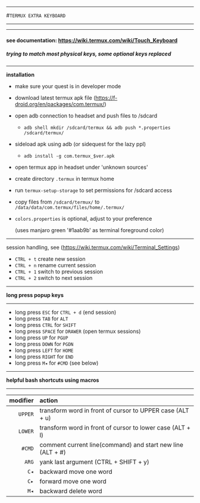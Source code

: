 ____
#``` TERMUX EXTRA KEYBOARD ```
____
___
#### see documentation: https://wiki.termux.com/wiki/Touch_Keyboard

##### trying to match most physical keys, some optional keys replaced
___
**installation**

* make sure your quest is in developer mode
* download latest termux apk file (https://f-droid.org/en/packages/com.termux/)
* open adb connection to headset and push files to /sdcard
  * ```adb shell mkdir /sdcard/termux && adb push *.properties /sdcard/termux/```
* sideload apk using adb (or sidequest for the lazy ppl)
  * ```adb install -g com.termux_$ver.apk```
* open termux app in headset under 'unknown sources' 
* create directory ```.termux``` in termux home
* run ```termux-setup-storage``` to set permissions for /sdcard access
* copy files from ```/sdcard/termux/``` to ```/data/data/com.termux/files/home/.termux/```
* ```colors.properties``` is optional, adjust to your preference
  
  (uses manjaro green '#1aab9b' as terminal foreground color)
___
session handling, see (https://wiki.termux.com/wiki/Terminal_Settings)

* ```CTRL + t``` create new session
* ```CTRL + n``` rename current session
* ```CTRL + 1``` switch to previous session
* ```CTRL + 2``` switch to next session
___

**long press popup keys**
___
* long press ```ESC``` for ```CTRL + d``` (end session)
* long press ```TAB``` for ```ALT```
* long press ```CTRL``` for ```SHIFT```
* long press ```SPACE``` for ```DRAWER``` (open termux sessions)
* long press ```UP``` for ```PGUP```
* long press ```DOWN``` for ```PGDN```
* long press ```LEFT``` for ```HOME```
* long press ```RIGHT``` for ```END```
* long press ```M◂``` for ```#CMD``` (see below)
___
**helpful bash shortcuts using macros**
___
| modifier | action |
|--:|:--|
|```UPPER``` | transform word in front of cursor to UPPER case (ALT + u) |
|```LOWER``` | transform word in front of cursor to lower case (ALT + l) |
| ```#CMD``` | comment current line(command) and start new line (ALT + #) |
|  ```ARG``` | yank last argument (CTRL + SHIFT + y) |
|   ```C◂``` | backward move one word |
|   ```C▸``` | forward move one word |
|   ```M◂``` | backward delete word |

